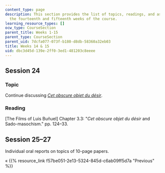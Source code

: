 ```yaml
---
content_type: page
description: This section provides the list of topics, readings, and assignments for
  the fourteenth and fifteenth weeks of the course.
learning_resource_types: []
ocw_type: CourseSection
parent_title: Weeks 1-15
parent_type: CourseSection
parent_uid: 7dcfa077-073f-b180-d8db-58360a32eb03
title: Weeks 14 & 15
uid: dbc3d45d-139e-2ff0-3ed1-481203c8eeee
---
```


Session 24
----------

### Topic

Continue discussing [_Cet obscure objet du désir_](http://www.imdb.com/title/tt0075824/?ref_=nv_sr_1).

### Reading

\[The Films of Luis Buñuel\] Chapter 3.3: "_Cet obscure objet du désir_ and Sado-masochism." pp. 124–33.

Session 25–27
-------------

Individual oral reports on topics of 10-page papers.

« {{% resource_link f57be051-2e13-5324-845d-c6ab09ff5d7a "Previous" %}}